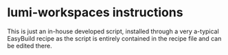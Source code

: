 # lumi-workspaces instructions

This is just an in-house developed script, installed through a very a-typical
EasyBuild recipe as the script is entirely contained in the recipe file and
can be edited there.
